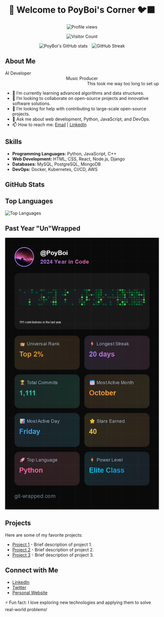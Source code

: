 <div align="center">
  <h1>👻 Welcome to PoyBoi's Corner 🐦‍⬛</h1>
</div>

<div align="center">
  <img src="https://komarev.com/ghpvc/?username=PoyBoi&color=green" alt="Profile views"/>
  
  ![Visitor Count](https://profile-counter.glitch.me/PoyBoi/count.svg)
  
</div>

<div align="center">
  <img 
    src="https://github-readme-stats.vercel.app/api?username=PoyBoi&show_icons=true&theme=radical"
    alt="PoyBoi's GitHub stats" 
    style="display: inline-block; margin-right: 10px;" />

  <a href="https://git.io/streak-stats">
    <img 
      src="https://github-readme-streak-stats.herokuapp.com?user=PoyBoi&theme=dark"
      alt="GitHub Streak" 
      style="display: inline-block;" />
  </a>
</div>


## About Me

<div align="left">
  AI Developer
</div>

<div align="center">
  Music Producer
</div>

<div align="right">
  This took me way too long to set up
</div>


- 🌱 I’m currently learning advanced algorithms and data structures.
- 👯 I’m looking to collaborate on open-source projects and innovative software solutions.
- 🤔 I’m looking for help with contributing to large-scale open-source projects.
- 💬 Ask me about web development, Python, JavaScript, and DevOps.
- 📫 How to reach me: [Email](mailto:your-email@example.com) | [LinkedIn](https://www.linkedin.com/in/your-linkedin)

## Skills

- **Programming Languages:** Python, JavaScript, C++
- **Web Development:** HTML, CSS, React, Node.js, Django
- **Databases:** MySQL, PostgreSQL, MongoDB
- **DevOps:** Docker, Kubernetes, CI/CD, AWS

## GitHub Stats

## Top Languages

![Top Languages](https://github-readme-stats.vercel.app/api/top-langs/?username=PoyBoi&layout=compact&theme=radical)

## Past Year "Un"Wrapped

![alt text](git-wrapped-PoyBoi(1).png)

## Projects

Here are some of my favorite projects:

- [Project 1](https://github.com/PoyBoi/project1) - Brief description of project 1.
- [Project 2](https://github.com/PoyBoi/project2) - Brief description of project 2.
- [Project 3](https://github.com/PoyBoi/project3) - Brief description of project 3.

## Connect with Me

- [LinkedIn](https://www.linkedin.com/in/your-linkedin)
- [Twitter](https://twitter.com/your-twitter)
- [Personal Website](https://your-website.com)

⚡ Fun fact: I love exploring new technologies and applying them to solve real-world problems!
